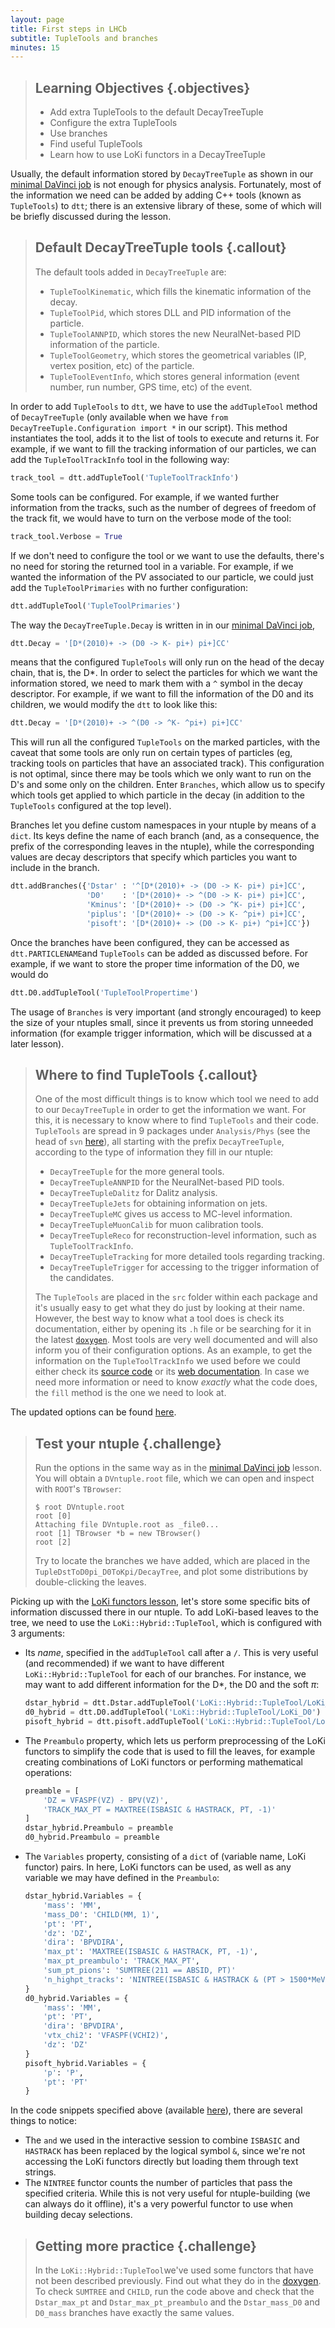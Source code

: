 ```yaml
---
layout: page
title: First steps in LHCb
subtitle: TupleTools and branches
minutes: 15
---
```


> ## Learning Objectives {.objectives}
>
> * Add extra TupleTools to the default DecayTreeTuple
> * Configure the extra TupleTools
> * Use branches
> * Find useful TupleTools
> * Learn how to use LoKi functors in a DecayTreeTuple

Usually, the default information stored by `DecayTreeTuple` as shown in our [minimal DaVinci job](09-minimal-dv-job.html) is not enough for physics analysis. 
Fortunately, most of the information we need can be added by adding C++ tools (known as `TupleTools`) to `dtt`;
there is an extensive library of these, some of which will be briefly discussed during the lesson.

> ## Default DecayTreeTuple tools {.callout}
> The default tools added in `DecayTreeTuple` are:
>
>  - `TupleToolKinematic`, which fills the kinematic information of the decay.
>  - `TupleToolPid`, which stores DLL and PID information of the particle.
>  - `TupleToolANNPID`, which stores the new NeuralNet-based PID information of the particle.
>  - `TupleToolGeometry`, which stores the geometrical variables (IP, vertex position, etc) of the particle.
>  - `TupleToolEventInfo`, which stores general information (event number, run number, GPS time, etc) of the event.

In order to add `TupleTools` to `dtt`, we have to use the `addTupleTool` method of `DecayTreeTuple` (only available when we have `from DecayTreeTuple.Configuration import *` in our script).
This method instantiates the tool, adds it to the list of tools to execute and returns it.
For example, if we want to fill the tracking information of our particles, we can add the `TupleToolTrackInfo` tool in the following way:

```python
track_tool = dtt.addTupleTool('TupleToolTrackInfo')
```

Some tools can be configured. For example, if we wanted further information from the tracks, such as the number of degrees of freedom of the track fit, we would have to turn on the verbose mode of the tool:

```python
track_tool.Verbose = True
```

If we don't need to configure the tool or we want to use the defaults, there's no need for storing the returned tool in a variable.
For example, if we wanted the information of the PV associated to our particle, we could just add the `TupleToolPrimaries` with no further configuration:

```python
dtt.addTupleTool('TupleToolPrimaries')
```

The way the `DecayTreeTuple.Decay` is written in in our [minimal DaVinci job](09-minimal-dv-job.html), 

```python
dtt.Decay = '[D*(2010)+ -> (D0 -> K- pi+) pi+]CC'
```

means that the configured `TupleTools` will only run on the head of the decay chain, that is, the D*.
In order to select the particles for which we want the information stored, we need to mark them with a `^` symbol in the decay descriptor.
For example, if we want to fill the information of the D0 and its children, we would modify the `dtt` to look like this:

```python
dtt.Decay = '[D*(2010)+ -> ^(D0 -> ^K- ^pi+) pi+]CC'
```

This will run all the configured `TupleTools` on the marked particles, with the caveat that some tools are only run on certain types of particles (eg, tracking tools on particles that have an associated track).
This configuration is not optimal, since there may be tools which we only want to run on the D's and some only on the children. Enter `Branches`, which allow us to specify which tools get applied to which particle in the decay (in addition to the `TupleTools` configured at the top level).

Branches let you define custom namespaces in your ntuple by means of a `dict`.
Its keys define the name of each branch (and, as a consequence, the prefix of the corresponding leaves in the ntuple), while the corresponding values are decay descriptors that specify which particles you want to include in the branch.

```python
dtt.addBranches({'Dstar' : '^[D*(2010)+ -> (D0 -> K- pi+) pi+]CC',
                 'D0'    : '[D*(2010)+ -> ^(D0 -> K- pi+) pi+]CC',
                 'Kminus': '[D*(2010)+ -> (D0 -> ^K- pi+) pi+]CC',
                 'piplus': '[D*(2010)+ -> (D0 -> K- ^pi+) pi+]CC',
                 'pisoft': '[D*(2010)+ -> (D0 -> K- pi+) ^pi+]CC'})
```

Once the branches have been configured, they can be accessed as `dtt.PARTICLENAME`and `TupleTools` can be added as discussed before.
For example, if we want to store the proper time information of the D0, we would do

```python
dtt.D0.addTupleTool('TupleToolPropertime')
```

The usage of `Branches` is very important (and strongly encouraged) to keep the size of your ntuples small, since it prevents us from storing unneeded information (for example trigger information, which will be discussed at a later lesson).

> ## Where to find TupleTools {.callout}
> One of the most difficult things is to know which tool we need to add to our `DecayTreeTuple` in order to get the information we want.
> For this, it is necessary to know where to find `TupleTools` and their code.
> `TupleTools` are spread in 9 packages under `Analysis/Phys` (see the head of `svn` [here](https://svnweb.cern.ch/trac/lhcb/browser/Analysis/trunk/Phys)), all starting with the prefix `DecayTreeTuple`, according to the type of information they fill in our ntuple:
>
> - `DecayTreeTuple` for the more general tools.
> - `DecayTreeTupleANNPID` for the NeuralNet-based PID tools.
> - `DecayTreeTupleDalitz` for Dalitz analysis.
> - `DecayTreeTupleJets` for obtaining information on jets.
> - `DecayTreeTupleMC` gives us access to MC-level information.
> - `DecayTreeTupleMuonCalib` for muon calibration tools.
> - `DecayTreeTupleReco` for reconstruction-level information, such as `TupleToolTrackInfo`.
> - `DecayTreeTupleTracking` for more detailed tools regarding tracking.
> - `DecayTreeTupleTrigger` for accessing to the trigger information of the candidates.
>
> The `TupleTools` are placed in the `src` folder within each package and it's usually easy to get what they do just by looking at their name.
> However, the best way to know what a tool does is check its documentation, either by opening its `.h` file or be searching for it in the latest [`doxygen`](http://lhcb-release-area.web.cern.ch/LHCb-release-area/DOC/davinci/releases/latest/doxygen/index.html).
> Most tools are very well documented and will also inform you of their configuration options.
> As an example, to get the information on the `TupleToolTrackInfo` we used before we could either check its [source code](https://svnweb.cern.ch/trac/lhcb/browser/Analysis/trunk/Phys/DecayTreeTupleReco/src/TupleToolTrackInfo.h) or its [web documentation](http://lhcb-release-area.web.cern.ch/LHCb-release-area/DOC/analysis/releases/latest/doxygen/da/ddd/class_tuple_tool_track_info.html).
> In case we need more information or need to know *exactly* what the code does, the `fill` method is the one we need to look at.

The updated options can be found [here](./code/12-add-tupletools/ntuple_options.py).

> ## Test your ntuple {.challenge}
> Run the options in the same way as in the [minimal DaVinci job](09-minimal-dv-job.html) lesson.
> You will obtain a `DVntuple.root` file, which we can open and inspect with `ROOT`'s `TBrowser`:
> 
> ```
> $ root DVntuple.root
> root [0]
> Attaching file DVntuple.root as _file0...
> root [1] TBrowser *b = new TBrowser()
> root [2]
> ```
> 
> Try to locate the branches we have added, which are placed in the `TupleDstToD0pi_D0ToKpi/DecayTree`, and plot some distributions by double-clicking the leaves.

Picking up with the [LoKi functors lesson](06-loki-functors.html), let's store some specific bits of information discussed there in our ntuple.
To add LoKi-based leaves to the tree, we need to use the `LoKi::Hybrid::TupleTool`, which is configured with 3 arguments:

  - Its *name*, specified in the `addTupleTool` call after a `/`.  This is very useful (and recommended) if we want to have different `LoKi::Hybrid::TupleTool` for each of our branches. For instance, we may want to add different information for the D*, the D0 and the soft $\pi$:
    ```python
    dstar_hybrid = dtt.Dstar.addTupleTool('LoKi::Hybrid::TupleTool/LoKi_Dstar')
    d0_hybrid = dtt.D0.addTupleTool('LoKi::Hybrid::TupleTool/LoKi_D0')
    pisoft_hybrid = dtt.pisoft.addTupleTool('LoKi::Hybrid::TupleTool/LoKi_PiSoft')
    ```
  - The `Preambulo` property, which lets us perform preprocessing of the LoKi functors to simplify the code that is used to fill the leaves, for example creating combinations of LoKi functors or performing mathematical operations:
    ```python
    preamble = [
        'DZ = VFASPF(VZ) - BPV(VZ)',
        'TRACK_MAX_PT = MAXTREE(ISBASIC & HASTRACK, PT, -1)'
    ]
    dstar_hybrid.Preambulo = preamble
    d0_hybrid.Preambulo = preamble
    ```
  - The `Variables` property, consisting of a `dict` of (variable name, LoKi functor) pairs. In here, LoKi functors can be used, as well as any variable we may have defined in the `Preambulo`:
    ```python
    dstar_hybrid.Variables = {
        'mass': 'MM',
        'mass_D0': 'CHILD(MM, 1)',
        'pt': 'PT',
        'dz': 'DZ',
        'dira': 'BPVDIRA',
        'max_pt': 'MAXTREE(ISBASIC & HASTRACK, PT, -1)',
        'max_pt_preambulo': 'TRACK_MAX_PT',
        'sum_pt_pions': 'SUMTREE(211 == ABSID, PT)'
        'n_highpt_tracks': 'NINTREE(ISBASIC & HASTRACK & (PT > 1500*MeV))'
    }
    d0_hybrid.Variables = {
        'mass': 'MM',
        'pt': 'PT',
        'dira': 'BPVDIRA',
        'vtx_chi2': 'VFASPF(VCHI2)',
        'dz': 'DZ'
    }
    pisoft_hybrid.Variables = {
        'p': 'P',
        'pt': 'PT'
    }
    ```

In the code snippets specified above (available [here](code/12-add-tupletools/ntuple_options_loki.py)), there are several things to notice:
    
  - The `and` we used in the interactive session to combine `ISBASIC` and `HASTRACK` has been replaced by the logical symbol `&`, since we're not accessing the LoKi functors directly but loading them through text strings.
  - The `NINTREE` functor counts the number of particles that pass the specified criteria. While this is not very useful for ntuple-building (we can always do it offline), it's a very powerful functor to use when building decay selections.

> ## Getting more practice {.challenge}
> In the `LoKi::Hybrid::TupleTool`we've used some  functors that have not been described previously. Find out what they do in the [doxygen](http://lhcb-release-area.web.cern.ch/LHCb-release-area/DOC/davinci/releases/latest/doxygen/d7/dae/namespace_lo_ki_1_1_cuts.html).
> To check `SUMTREE` and `CHILD`, run the code above and check that the `Dstar_max_pt` and `Dstar_max_pt_preambulo` and the `Dstar_mass_D0` and `D0_mass` branches have exactly the same values.
